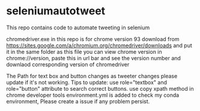 # seleniumautotweet
This repo contains code to automate tweeting in selenium 

chromedriver.exe in this repo is for chrome version 93  download from https://sites.google.com/a/chromium.org/chromedriver/downloads and put it in the same folder as this file
you can view chrome version in chrome://version, paste this in url bar and see the version number and downlaod corresponding version of chromedriver

The Path for text box and button changes as tweeter changes please update if it's not working.
Tips to update: use role="textbox" and role="button" attribute to search correct buttons.
use copy xpath method in chrome developer tools
environment.yml is added to check my conda environment, Please create a issue if any problem persist. 

